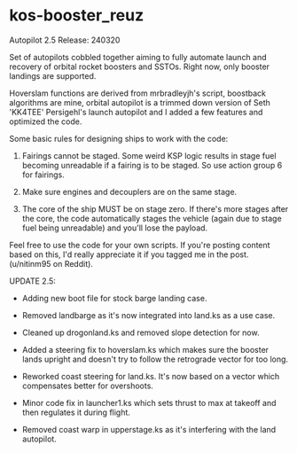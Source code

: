 # kos-booster_reuz
Autopilot 2.5
Release: 240320

Set of autopilots cobbled together aiming to fully automate launch and recovery of orbital rocket boosters and SSTOs. Right now, only booster landings are supported.

Hoverslam functions are derived from mrbradleyjh's script, boostback algorithms are mine, orbital autopilot is a trimmed down version of Seth 'KK4TEE' Persigehl's launch autopilot and I added a few features and optimized the code.

Some basic rules for designing ships to work with the code:

1. Fairings cannot be staged. Some weird KSP logic results in stage fuel becoming unreadable if a fairing is to be staged. So use action group 6 for fairings.

2. Make sure engines and decouplers are on the same stage.

3. The core of the ship MUST be on stage zero. If there's more stages after the core, the code automatically stages the vehicle (again due to stage fuel being unreadable) and you'll lose the payload.

Feel free to use the code for your own scripts. If you're posting content based on this, I'd really appreciate it if you tagged me in the post. (u/nitinm95 on Reddit).

UPDATE 2.5:

- Adding new boot file for stock barge landing case.

- Removed landbarge as it's now integrated into land.ks as a use case.

- Cleaned up drogonland.ks and removed slope detection for now.

- Added a steering fix to hoverslam.ks which makes sure the booster lands upright and doesn't try to follow the retrograde vector for too long.

- Reworked coast steering for land.ks. It's now based on a vector which compensates better for overshoots.

- Minor code fix in launcher1.ks which sets thrust to max at takeoff and then regulates it during flight.

- Removed coast warp in upperstage.ks as it's interfering with the land autopilot.
